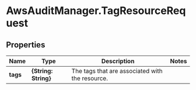 # AwsAuditManager.TagResourceRequest

## Properties

Name | Type | Description | Notes
------------ | ------------- | ------------- | -------------
**tags** | **{String: String}** |  The tags that are associated with the resource.  | 


